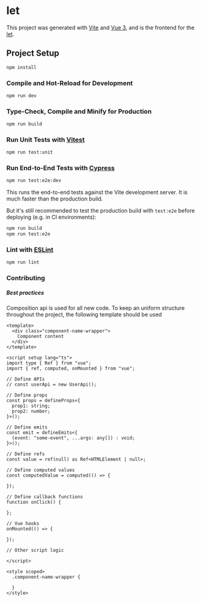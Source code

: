 # let

This project was generated with [Vite](https://vitejs.dev/) and [Vue 3](https://v3.vuejs.org/), and is the frontend for the [let](letno.no). 

## Project Setup

```sh
npm install
```

### Compile and Hot-Reload for Development

```sh
npm run dev
```

### Type-Check, Compile and Minify for Production

```sh
npm run build
```

### Run Unit Tests with [Vitest](https://vitest.dev/)

```sh
npm run test:unit
```

### Run End-to-End Tests with [Cypress](https://www.cypress.io/)

```sh
npm run test:e2e:dev
```

This runs the end-to-end tests against the Vite development server.
It is much faster than the production build.

But it's still recommended to test the production build with `test:e2e` before deploying (e.g. in CI environments):

```sh
npm run build
npm run test:e2e
```

### Lint with [ESLint](https://eslint.org/)

```sh
npm run lint
```

### Contributing

#####  Best practices

Composition api is used for all new code. To keep an uniform structure throughout the project, the following template should be used

```vue
<template>
  <div class="component-name-wrapper">
    Component content
  </div>
</template>

<script setup lang="ts">
import type { Ref } from "vue";
import { ref, computed, onMounted } from "vue";

// Define APIs
// const userApi = new UserApi();

// Define props
const props = defineProps<{
  prop1: string;
  prop2: number;
}>();

// Define emits
const emit = defineEmits<{
  (event: "some-event", ...args: any[]) : void;
}>();

// Define refs
const value = ref(null) as Ref<HTMLElement | null>;

// Define computed values
const computedValue = computed(() => {
  
});

// Define callback functions
function onClick() {
  
};

// Vue hooks
onMounted(() => {
  
});

// Other script logic

</script>

<style scoped>
  .component-name-wrapper {
    
  }
</style>
```



